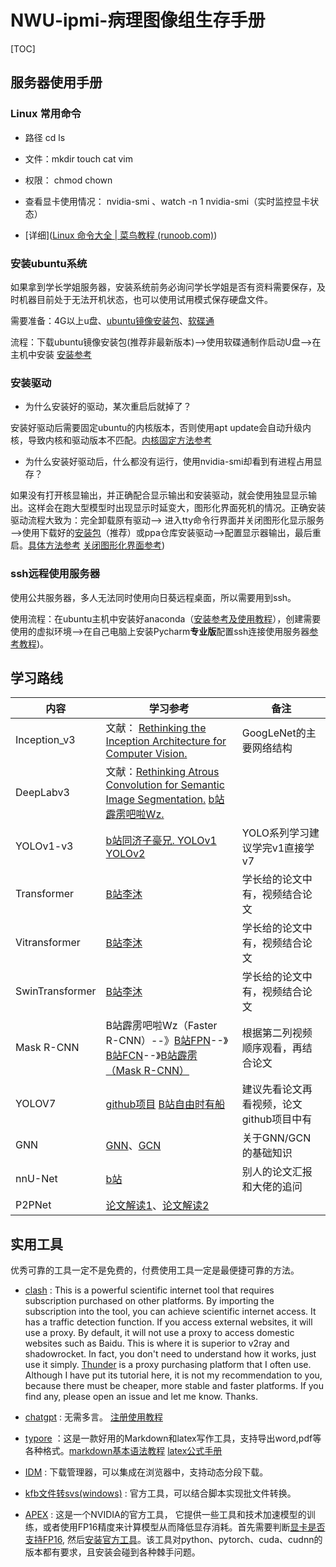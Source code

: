 # NWU-ipmi-病理图像组生存手册

[TOC]

## 服务器使用手册

### Linux 常用命令

* 路径 cd ls

* 文件：mkdir touch cat vim
* 权限： chmod  chown
* 查看显卡使用情况： nvidia-smi 、watch -n 1 nvidia-smi（实时监控显卡状态）
* [详细]([Linux 命令大全 | 菜鸟教程 (runoob.com)](https://www.runoob.com/linux/linux-command-manual.html))

### 安装ubuntu系统

如果拿到学长学姐服务器，安装系统前务必询问学长学姐是否有资料需要保存，及时机器目前处于无法开机状态，也可以使用试用模式保存硬盘文件。

需要准备：4G以上u盘、[ubuntu镜像安装包](https://cn.ubuntu.com/download/server/step1)、[软碟通](https://cn.ultraiso.net/xiazai.html)

流程：下载ubuntu镜像安装包(推荐非最新版本)——>使用软碟通制作启动U盘——>在主机中安装 [安装参考](https://www.zhihu.com/tardis/zm/art/379049774?source_id=1005)

### 安装驱动

* 为什么安装好的驱动，某次重启后就掉了？

安装好驱动后需要固定ubuntu的内核版本，否则使用apt update会自动升级内核，导致内核和驱动版本不匹配。[内核固定方法参考](https://blog.csdn.net/maohule/article/details/107370788)

* 为什么安装好驱动后，什么都没有运行，使用nvidia-smi却看到有进程占用显存？

如果没有打开核显输出，并正确配合显示输出和安装驱动，就会使用独显显示输出。这样会在跑大型模型时出现显示时延变大，图形化界面死机的情况。正确安装驱动流程大致为：完全卸载原有驱动——> 进入tty命令行界面并关闭图形化显示服务——>使用下载好的[安装包](https://www.nvidia.cn/Download/index.aspx?lang=cn)（推荐）或ppa仓库安装驱动——>配置显示器输出，最后重启。[具体方法参考](https://gist.github.com/wangruohui/bc7b9f424e3d5deb0c0b8bba990b1bc5) [关闭图形化界面参考](https://www.jianshu.com/p/36dcf5185f01))

### ssh远程使用服务器

使用公共服务器，多人无法同时使用向日葵远程桌面，所以需要用到ssh。

使用流程：在ubuntu主机中安装好anaconda（[安装参考及使用教程](https://blog.csdn.net/m0_50117360/article/details/108403586)），创建需要使用的虚拟环境——>在自己电脑上安装Pycharm**专业版**配置ssh连接使用服务器[参考教程](https://blog.csdn.net/sdkjkfk/article/details/108202094))。





## 学习路线

| 内容            | 学习参考                                                     | 备注                                     |
| --------------- | ------------------------------------------------------------ | ---------------------------------------- |
| Inception_v3    | 文献： [Rethinking the Inception Architecture for Computer Vision.](https://www.cv-foundation.org/openaccess/content_cvpr_2016/papers/Szegedy_Rethinking_the_Inception_CVPR_2016_paper.pdf) | GoogLeNet的主要网络结构                  |
| DeepLabv3       | 文献：[Rethinking Atrous Convolution for Semantic Image Segmentation.](https://arxiv.org/abs/1706.05587)  [b站霹雳吧啦Wz.](https://www.bilibili.com/video/BV1Jb4y1q7j7/?spm_id_from=333.337.search-card.all.click&vd_source=a589ab38fbe0cdb7bab7ac68fb414f0a) |                                          |
| YOLOv1-v3       | [b站同济子豪兄. YOLOv1 YOLOv2 ](https://space.bilibili.com/1900783) | YOLO系列学习建议学完v1直接学v7           |
| Transformer     | [B站李沐](https://www.bilibili.com/video/BV1pu411o7BE/?spm_id_from=333.999.0.0) | 学长给的论文中有，视频结合论文           |
| Vitransformer   | [B站李沐](https://www.bilibili.com/video/BV15P4y137jb/?spm_id_from=333.999.0.0&vd_source=e2b27549479cf820a4b63da8210be1e2) | 学长给的论文中有，视频结合论文           |
| SwinTransformer | [B站李沐](https://www.bilibili.com/video/BV13L4y1475U/?spm_id_from=333.999.0.0&vd_source=e2b27549479cf820a4b63da8210be1e2) | 学长给的论文中有，视频结合论文           |
| Mask R-CNN      | B站霹雳吧啦Wz（Faster R-CNN）--》[B站FPN](https://www.bilibili.com/video/BV1dh411U7D9/?spm_id_from=333.788.recommend_more_video.1)--》[B站FCN](https://www.bilibili.com/video/BV1J3411C7zd/?spm_id_from=333.999.0.0)--》[B站霹雳（Mask R-CNN）](https://www.bilibili.com/video/BV1ZY411774T/?spm_id_from=333.999.0.0) | 根据第二列视频顺序观看，再结合论文       |
| YOLOV7          | [github项目](https://github.com/WongKinYiu/yolov7) [B站自由时有船](https://space.bilibili.com/1420484560) | 建议先看论文再看视频，论文github项目中有 |
| GNN             | [GNN](https://www.bilibili.com/video/BV1iT4y1d7zP/?spm_id_from=333.337.search-card.all.click)、[GCN](https://www.bilibili.com/video/BV18U4y1x7gi/?spm_id_from=333.337.search-card.all.click) | 关于GNN/GCN的基础知识                    |
| nnU-Net         | [b站](https://www.bilibili.com/video/BV1iN411d7wz/?spm_id_from=333.337.search-card.all.click&vd_source=a589ab38fbe0cdb7bab7ac68fb414f0a) | 别人的论文汇报和大佬的追问               |
| P2PNet          | [论文解读1](https://www.jiqizhixin.com/articles/2021-10-05-9)、[论文解读2](https://zhuanlan.zhihu.com/p/443685614) |                                          |







## 实用工具

优秀可靠的工具一定不是免费的，付费使用工具一定是最便捷可靠的方法。

* [clash](https://github.com/Dreamacro/clash) : This is a powerful scientific internet tool that requires subscription purchased on other platforms. By importing the subscription into the tool, you can achieve scientific internet access. It has a traffic detection function. If you access external websites, it will use a proxy. By default, it will not use a proxy to access domestic websites such as Baidu. This is where it is superior to v2ray and shadowrocket. In fact, you don't need to understand how it works, just use it simply. [Thunder](https://58sd.net/#/knowledge) is a proxy purchasing platform that I often use. Although I have put its tutorial here, it is not my recommendation to you, because there must be cheaper, more stable and faster platforms. If you find any, please open an issue and let me know. Thanks.
* [chatgpt](https://chat.openai.com/) : 无需多言。 [注册使用教程](https://www.youtube.com/watch?v=NWJeRBMpsx8)
* [typore](https://typora.io/) ：这是一款好用的Markdown和latex写作工具，支持导出word,pdf等各种格式。[markdown基本语法教程](https://markdown.com.cn/basic-syntax/) [latex公式手册](https://www.cnblogs.com/1024th/p/11623258.html)
* [IDM](https://www.internetdownloadmanager.com/) : 下载管理器，可以集成在浏览器中，支持动态分段下载。

* [kfb文件转svs(windows)](https://github.com/WilmerWang/SLFCD/releases/tag/0.0.1) : 官方工具，可以结合脚本实现批文件转换。

* [APEX](https://github.com/NVIDIA/apex) :  这是一个NVIDIA的官方工具， 它提供一些工具和技术加速模型的训练，或者使用FP16精度来计算模型从而降低显存消耗。首先需要判断[显卡是否支持FP16](https://blog.csdn.net/u011119817/article/details/120055088), 然后[安装官方工具](https://zhuanlan.zhihu.com/p/320402663)。该工具对python、pytorch、cuda、cudnn的版本都有要求，且安装会碰到各种棘手问题。
